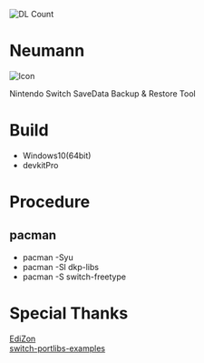 ![DL Count](https://img.shields.io/github/downloads/turtle-insect/Neumann/total.svg)

# Neumann
![Icon](https://github.com/turtle-insect/Neumann/blob/master/icon.jpg)

Nintendo Switch SaveData Backup &amp; Restore Tool

# Build
* Windows10(64bit)
* devkitPro

# Procedure
## pacman
* pacman -Syu
* pacman -Sl dkp-libs
* pacman -S switch-freetype

# Special Thanks
[EdiZon](https://github.com/thomasnet-mc/EdiZon)  
[switch-portlibs-examples](https://github.com/switchbrew/switch-portlibs-examples)
